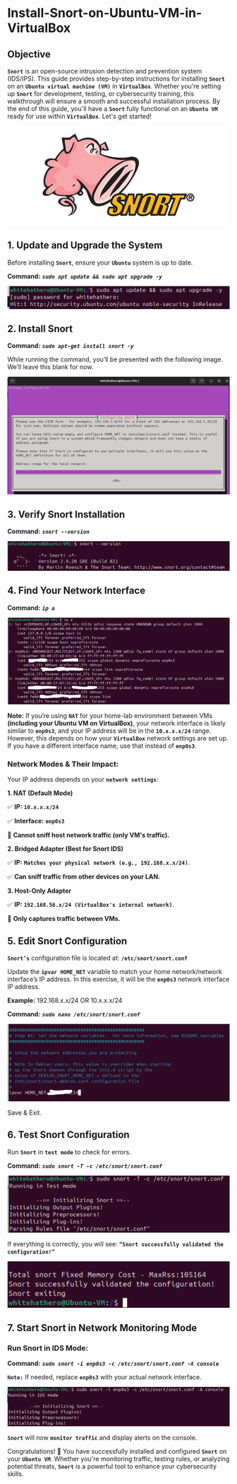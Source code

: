 # Install-Snort-on-Ubuntu-VM-in-VirtualBox

## Objective
**`Snort`** is an open-source intrusion detection and prevention system (IDS/IPS). This guide provides step-by-step instructions for installing **`Snort`** on an **`Ubuntu virtual machine (VM)`** in **`VirtualBox`**. Whether you're setting up **`Snort`** for development, testing, or cybersecurity training, this walkthrough will ensure a smooth and successful installation process. By the end of this guide, you'll have a **`Snort`** fully functional on an **`Ubuntu VM`** ready for use within **`VirtualBox`**. Let's get started!

<img src="docs/snort_logo.PNG">

## 1. Update and Upgrade the System
Before installing **`Snort`**, ensure your **`Ubuntu`** system is up to date.

**Command:** ***`sudo apt update && sudo apt upgrade -y`***

<img src="docs/Update_and_Upgrade.png">

## 2. Install Snort

**Command:** ***`sudo apt-get install snort -y`***

While running the command, you’ll be presented with the following image. We’ll leave this blank for now.

<img src="docs/configuring_snort.png">

## 3. Verify Snort Installation

**Command:** ***`snort --version`***

<img src="docs/verify_snort.png">

## 4. Find Your Network Interface

**Command:** ***`ip a`***

<img src="docs/verify_network.png">

**Note:** If you’re using **`NAT`** for your home-lab environment between VMs **(including your Ubuntu VM on VirtualBox)**, your network interface is likely similar to **`enp0s3`**, and your IP address will be in the **`10.x.x.x/24`** range. However, this depends on how your **`VirtualBox`** network settings are set up. If you have a different interface name, use that instead of **`enp0s3`**.

### Network Modes & Their Impact:

Your IP address depends on your **`network settings`**:

**1.	NAT (Default Mode)**

✅ **IP:** **`10.x.x.x/24`**

✅ **Interface:** **`enp0s3`**

🔻 **Cannot sniff host network traffic (only VM's traffic).**

**2.	Bridged Adapter (Best for Snort IDS)**

✅ **IP:** **`Matches your physical network (e.g., 192.168.x.x/24)`**.

✅ **Can sniff traffic from other devices on your LAN.**

**3.	Host-Only Adapter**

✅ **IP:** **`192.168.56.x/24 (VirtualBox's internal network)`**.

🔻 **Only captures traffic between VMs.**

## 5. Edit Snort Configuration

**`Snort’s`** configuration file is located at: **`/etc/snort/snort.conf`**

Update the **`ipvar HOME_NET`** variable to match your home network/network interface’s IP address. In this exercise, it will be the **`enp0s3`** network interface IP address.

**Example:** 192.168.x.x/24 OR 10.x.x.x/24

**Command:** ***`sudo nano /etc/snort/snort.conf`***

<img src="docs/snort_conf.png">

Save & Exit.

## 6. Test Snort Configuration

Run **`Snort`** in **`test mode`** to check for errors.

**Command:** ***`sudo snort -T -c /etc/snort/snort.conf`***

<img src="docs/snort_test.png">

If everything is correctly, you will see: **`“Snort successfully validated the configuration!”`**

<img src="docs/validating_snort.png">

## 7. Start Snort in Network Monitoring Mode

### Run Snort in IDS Mode:

**Command:** ***`sudo snort -i enp0s3 -c /etc/snort/snort.conf -A console`***

**`Note:`** If needed, replace **`enp0s3`** with your actual network interface.

<img src="docs/snort_IDS_mode.png">

**`Snort`** will now **`monitor traffic`** and display alerts on the console.

Congratulations! 🎉 You have successfully installed and configured **`Snort`** on your **`Ubuntu VM`**. Whether you're monitoring traffic, testing rules, or analyzing potential threats, **`Snort`** is a powerful tool to enhance your cybersecurity skills.


